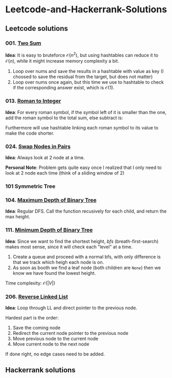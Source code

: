 # Leetcode-and-Hackerrank-Solutions

## Leetcode solutions

### 001. [Two Sum](https://leetcode.com/problems/two-sum/)

**Idea**: It is easy to bruteforce $\mathcal{O}(n^2)$, but using hashtables can reduce it to $\mathcal{O}(n)$, while it might increase memory complexity a bit.

1. Loop over nums and save the results in a hashtable with value as key (I choosed to save the residual from the target, but does not matter)
2. Loop over nums once again, but this time we use to hashtable to check if the corresponding answer exist, which is $\mathcal{O}(1)$.

### 013. [Roman to Integer](https://leetcode.com/problems/roman-to-integer/)

**Idea**: For every roman symbol, if the symbol left of it is smaller than the one, add the roman symbol to the total sum, else subtract is:

Furthermore will use hashtable linking each roman symbol to its value to make the code shorter.

### 024. [Swap Nodes in Pairs](https://leetcode.com/problems/swap-nodes-in-pairs/)

**Idea**: Always look at 2 node at a time.

**Personal Note**: Problem gets quite easy once I realized that I only need to look at 2 node each time (think of a sliding window of 2)

### 101 Symmetric Tree

### 104. [Maximum Depth of Binary Tree](https://leetcode.com/problems/maximum-depth-of-binary-tree/)

**Idea**: Regular DFS. Call the function recusively for each child, and return the max height.

### 111. [Minimum Depth of Binary Tree](https://leetcode.com/problems/minimum-depth-of-binary-tree/)

**Idea**: Since we want to find the shortest height, *bfs* (breath-first-search) makes most sense, since it will check each "level" at a time.

1. Create a queue and proceed with a normal bfs, with only difference is that we track which heigh each node is on.
2. As soon as booth we find a leaf node (both children are `None`) then we know we have found the lowest height.

Time complexity: $\mathcal{O}(|V|)$

### 206. [Reverse Linked List](https://leetcode.com/problems/reverse-linked-list/)


**Idea**: Loop through LL and direct pointer to the previous node.

Hardest part is the order:

1. Save the coming node
2. Redirect the current node pointer to the previous node
3. Move previous node to the current node
4. Move current node to the next node

If done right, no edge cases need to be added.

## Hackerrank solutions
